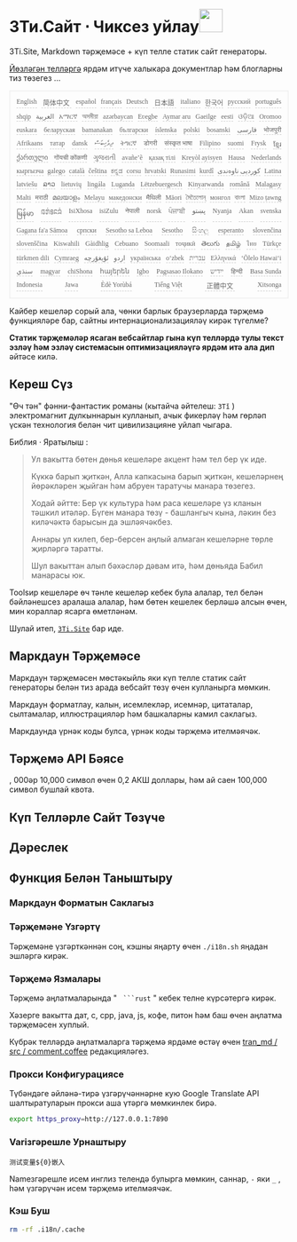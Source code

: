 <h1 style="justify-content:space-between">3Ти.Сайт ⋅ Чиксез уйлау<img src="//i-01.eu.org/3Ti/logo.svg" style="user-select:none;margin-top:-1px;width:42px"></h1>

3Ti.Site, Markdown тәрҗемәсе + күп телле статик сайт генераторы.

[Йөзләгән телләргә](https://github.com/i18n-site/node/blob/main/lang/src/index.js) ярдәм итүче халыкара документлар һәм блогларны тиз төзегез ...

<pre class="langli" style="display:flex;flex-wrap:wrap;background:transparent;border:1px solid #eee;font-size:12px;box-shadow:0 0 3px inset #eee;padding:12px 5px 4px 12px;justify-content:space-between;"><style>pre.langli i{font-weight:300;font-family:s;margin-right:7px;margin-bottom:8px;font-style:normal;color:#666;border-bottom:1px dashed #ccc;}</style><i>English</i><i> 简体中文 </i><i>español</i><i>français</i><i>Deutsch</i><i> 日本語 </i><i>italiano</i><i>한국어</i><i>русский</i><i>português</i><i>shqip</i><i>‫العربية‬</i><i>አማርኛ</i><i>অসমীয়া</i><i>azərbaycan</i><i>Eʋegbe</i><i>Aymar aru</i><i>Gaeilge</i><i>eesti</i><i>ଓଡ଼ିଆ</i><i>Oromoo</i><i>euskara</i><i>беларуская</i><i>bamanakan</i><i>български</i><i>íslenska</i><i>polski</i><i>bosanski</i><i>‫فارسی‬</i><i>भोजपुरी</i><i>Afrikaans</i><i>татар</i><i>dansk</i><i>‫ދިވެހިބަސް‬</i><i>ትግርኛ</i><i>डोगरी</i><i>संस्कृत भाषा</i><i>Filipino</i><i>suomi</i><i>Frysk</i><i>ខ្មែរ</i><i>ქართული</i><i>गोंयची कोंकणी</i><i>ગુજરાતી</i><i>avañe’ẽ</i><i>қазақ тілі</i><i>Kreyòl ayisyen</i><i>Hausa</i><i>Nederlands</i><i>кыргызча</i><i>galego</i><i>català</i><i>čeština</i><i>ಕನ್ನಡ</i><i>corsu</i><i>hrvatski</i><i>Runasimi</i><i>kurdî</i><i>‫کوردیی ناوەندی‬</i><i>Latina</i><i>latviešu</i><i>ລາວ</i><i>lietuvių</i><i>lingála</i><i>Luganda</i><i>Lëtzebuergesch</i><i>Kinyarwanda</i><i>română</i><i>Malagasy</i><i>Malti</i><i>मराठी</i><i>മലയാളം</i><i>Melayu</i><i>македонски</i><i>मैथिली</i><i>Māori</i><i>মৈতৈলোন্</i><i>монгол</i><i>বাংলা</i><i>Mizo ṭawng</i><i>မြန်မာ</i><i>𞄀𞄄𞄰𞄩𞄍𞄜𞄰</i><i>IsiXhosa</i><i>isiZulu</i><i>नेपाली</i><i>norsk</i><i>ਪੰਜਾਬੀ</i><i>‫پښتو‬</i><i>Nyanja</i><i>Akan</i><i>svenska</i><i>Gagana fa'a Sāmoa</i><i>српски</i><i>Sesotho sa Leboa</i><i>Sesotho</i><i>සිංහල</i><i>esperanto</i><i>slovenčina</i><i>slovenščina</i><i>Kiswahili</i><i>Gàidhlig</i><i>Cebuano</i><i>Soomaali</i><i>тоҷикӣ</i><i>తెలుగు</i><i>தமிழ்</i><i>ไทย</i><i>Türkçe</i><i>türkmen dili</i><i>Cymraeg</i><i>‫ئۇيغۇرچە‬</i><i>‫اردو‬</i><i>українська</i><i>o‘zbek</i><i>‫עברית‬</i><i>Ελληνικά</i><i>ʻŌlelo Hawaiʻi</i><i>‫سنڌي‬</i><i>magyar</i><i>chiShona</i><i>հայերեն</i><i>Igbo</i><i>Pagsasao Ilokano</i><i>‫ייִדיש‬</i><i>हिन्दी</i><i>Basa Sunda</i><i>Indonesia</i><i>Jawa</i><i>Èdè Yorùbá</i><i>Tiếng Việt</i><i> 正體中文 </i><i>Xitsonga</i></pre>

Кайбер кешеләр сорый ала, чөнки барлык браузерларда тәрҗемә функцияләре бар, сайтны интернационализацияләү кирәк түгелме?

**Статик тәрҗемәләр ясаган вебсайтлар гына күп телләрдә тулы текст эзләү һәм эзләү системасын оптимизацияләүгә ярдәм итә ала дип** әйтәсе килә.

## Кереш Сүз

&quot;Өч тән&quot; фәнни-фантастик романы (кытайча әйтелеш: `3Tǐ` ) электромагнит дулкыннарын кулланып, ачык фикерләү һәм гөрләп үскән технология белән чит цивилизацияне уйлап чыгара.

Библия · Яратылыш :

> Ул вакытта бөтен дөнья кешеләре акцент һәм тел бер үк иде.
>
> Күккә барып җиткән, Алла капкасына барып җиткән, кешеләрнең йөрәкләрен җыйган һәм абруен таратучы манара төзегез.
>
> Ходай әйтте: Бер үк культура һәм раса кешеләре үз кланын тәшкил итәләр. Бүген манара төзү - башлангыч кына, ләкин без киләчәктә барысын да эшләячәкбез.
>
> Аннары ул килеп, бер-берсен аңлый алмаган кешеләрне төрле җирләргә таратты.
>
> Шул вакыттан алып бәхәсләр дәвам итә, һәм дөньяда Бабил манарасы юк.

Toolsир кешеләре өч тәнле кешеләр кебек була алалар, тел белән бәйләнешсез аралаша алалар, һәм бөтен кешелек берләшә алсын өчен, мин кораллар ясарга өметләнәм.

Шулай итеп, [`3Ti.Site`](//3Ti.Site) бар иде.

## Маркдаун Тәрҗемәсе

Маркдаун тәрҗемәсен мөстәкыйль яки күп телле статик сайт генераторы белән тиз арада вебсайт төзү өчен кулланырга мөмкин.

Маркдаун форматлау, калын, исемлекләр, исемнәр, цитаталар, сылтамалар, иллюстрацияләр һәм башкаларны камил саклагыз.

Маркдаунда үрнәк коды булса, үрнәк коды тәрҗемә ителмәячәк.

## Тәрҗемә API Бәясе

, 000әр 10,000 символ өчен 0,2 АКШ доллары, һәм ай саен 100,000 символ бушлай квота.

## Күп Телләрле Сайт Төзүче

## Дәреслек

## Функция Белән Таныштыру

### Маркдаун Форматын Саклагыз

### Тәрҗемәне Үзгәртү

Тәрҗемәне үзгәрткәннән соң, кэшны яңарту өчен `./i18n.sh` яңадан эшләргә кирәк.

### Тәрҗемә Язмалары

Тәрҗемә аңлатмаларында &quot; ` ```rust` &quot; кебек телне күрсәтергә кирәк.

Хәзерге вакытта дат, c, cpp, java, js, кофе, питон һәм баш өчен аңлатма тәрҗемәсен хуплый.

Күбрәк телләрдә аңлатмаларга тәрҗемә ярдәме өстәү өчен [tran_md / src / comment.coffee](https://github.com/i18n-site/node/blob/main/tran_md/src/comment.coffee) редакцияләгез.

### Прокси Конфигурациясе

Түбәндәге әйләнә-тирә үзгәрүчәннәрне кую Google Translate API шалтыратуларын прокси аша үтәргә мөмкинлек бирә.

```bash
export https_proxy=http://127.0.0.1:7890
```

### Variзгәрешле Урнаштыру

```
测试变量${0}嵌入
```

Nameзгәрешле исем инглиз телендә булырга мөмкин, саннар, `-` яки `_` , һәм үзгәрүчән исем тәрҗемә ителмәячәк.

### Кэш Буш

```bash
rm -rf .i18n/.cache
```
